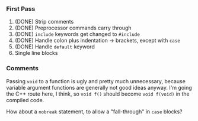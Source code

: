 ### First Pass
1. (DONE) Strip comments
2. (DONE) Preprocessor commands carry through
3. (DONE) `include` keywords get changed to `#include`
4. (DONE) Handle colon plus indentation -> brackets, except with `case`
5. (DONE) Handle `default` keyword
6. Single line blocks

### Comments

Passing `void` to a function is ugly and pretty much unnecessary, because
variable argument functions are generally not good ideas anyway. I'm going the
C++ route here, I think, so `void f()` should become `void f(void)` in the
compiled code.

How about a `nobreak` statement, to allow a "fall-through" in `case`
blocks?
